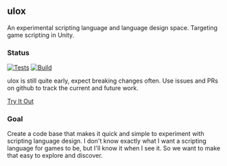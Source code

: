 ## ulox
An experimental scripting language and language design space. Targeting game scripting in Unity.

### Status

[![Tests](https://github.com/stevehalliwell/ulox/actions/workflows/tests.yml/badge.svg)](https://github.com/stevehalliwell/ulox/actions/workflows/tests.yml) [![Build](https://github.com/stevehalliwell/ulox/actions/workflows/build-deploy.yml/badge.svg)](https://github.com/stevehalliwell/ulox/actions/workflows/build-deploy.yml)


ulox is still quite early, expect breaking changes often. Use issues and PRs on github to track the current and future work.

[Try It Out](tryitout/WebGL/index.html)

### Goal
Create a code base that makes it quick and simple to experiment with scripting language design. I don't know exactly what I want a scripting language for games to be, but I'll know it when I see it. So we want to make that easy to explore and discover.

<!--
## Welcome to GitHub Pages

You can use the [editor on GitHub](https://github.com/stevehalliwell/ulox/edit/gh-pages/index.md) to maintain and preview the content for your website in Markdown files.

Whenever you commit to this repository, GitHub Pages will run [Jekyll](https://jekyllrb.com/) to rebuild the pages in your site, from the content in your Markdown files.

### Markdown

Markdown is a lightweight and easy-to-use syntax for styling your writing. It includes conventions for

```markdown
Syntax highlighted code block

# Header 1
## Header 2
### Header 3

- Bulleted
- List

1. Numbered
2. List

**Bold** and _Italic_ and `Code` text

[Link](url) and ![Image](src)
```

For more details see [GitHub Flavored Markdown](https://guides.github.com/features/mastering-markdown/).

### Jekyll Themes

Your Pages site will use the layout and styles from the Jekyll theme you have selected in your [repository settings](https://github.com/stevehalliwell/ulox/settings/pages). The name of this theme is saved in the Jekyll `_config.yml` configuration file.

### Support or Contact

Having trouble with Pages? Check out our [documentation](https://docs.github.com/categories/github-pages-basics/) or [contact support](https://support.github.com/contact) and we’ll help you sort it out.
-->